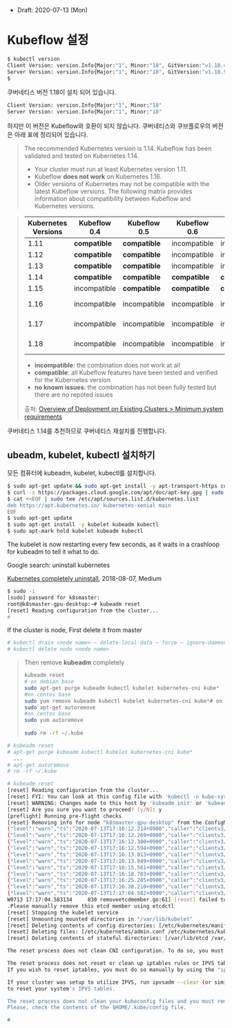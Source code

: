 * Draft: 2020-07-13 (Mon)

# Kubeflow 설정 



```bash
$ kubectl version
Client Version: version.Info{Major:"1", Minor:"18", GitVersion:"v1.18.4", GitCommit:"c96aede7b5205121079932896c4ad89bb93260af", GitTreeState:"clean", BuildDate:"2020-06-17T11:41:22Z", GoVersion:"go1.13.9", Compiler:"gc", Platform:"linux/amd64"}
Server Version: version.Info{Major:"1", Minor:"18", GitVersion:"v1.18.5", GitCommit:"e6503f8d8f769ace2f338794c914a96fc335df0f", GitTreeState:"clean", BuildDate:"2020-06-26T03:39:24Z", GoVersion:"go1.13.9", Compiler:"gc", Platform:"linux/amd64"}
$
```

쿠버네티스 버전 1.18이 설치 되어 있습니다.

```bash
Client Version: version.Info{Major:"1", Minor:"18"
Server Version: version.Info{Major:"1", Minor:"18"
```

하지만 이 버전은 Kubeflow와 호환이 되지 않습니다. 쿠버네티스와 쿠브플로우의 버전은 아래 표에 정리되어 있습니다. 

> The recommended Kubernetes version is 1.14. Kubeflow has been validated and tested on Kubernetes 1.14.
>
> - Your cluster must run at least Kubernetes version 1.11.
> - Kubeflow **does not work** on Kubernetes 1.16.
> - Older versions of Kubernetes may not be compatible with the latest Kubeflow versions. The following matrix provides information about compatibility between Kubeflow and Kubernetes versions.

> | Kubernetes Versions | Kubeflow 0.4   | Kubeflow 0.5   | Kubeflow 0.6   | Kubeflow 0.7   | Kubeflow 1.0        |
> | ------------------- | -------------- | -------------- | -------------- | -------------- | ------------------- |
> | 1.11                | **compatible** | **compatible** | incompatible   | incompatible   | incompatible        |
> | 1.12                | **compatible** | **compatible** | incompatible   | incompatible   | incompatible        |
> | 1.13                | **compatible** | **compatible** | incompatible   | incompatible   | incompatible        |
> | 1.14                | **compatible** | **compatible** | **compatible** | **compatible** | **compatible**      |
> | 1.15                | incompatible   | **compatible** | **compatible** | **compatible** | **compatible**      |
> | 1.16                | incompatible   | incompatible   | incompatible   | incompatible   | **no known issues** |
> | 1.17                | incompatible   | incompatible   | incompatible   | incompatible   | **no known issues** |
> | 1.18                | incompatible   | incompatible   | incompatible   | incompatible   | **no known issues** |
>
> - **incompatible**: the combination does not work at all
> - **compatible**: all Kubeflow features have been tested and verified for the Kubernetes version
> - **no known issues**: the combination has not been fully tested but there are no repoted issues
>
> 출처: [ Overview of Deployment on Existing Clusters > Minimum system requirements](https://www.kubeflow.org/docs/started/k8s/overview/#minimum-system-requirements)

쿠버네티스 1.14를 추천하므로 쿠버네티스 재설치를 진행합니다.



## ubeadm, kubelet, kubectl 설치하기

모든 컴퓨터에 kubeadm, kubelet, kubectl를 설치합니다. 

```bash
$ sudo apt-get update && sudo apt-get install -y apt-transport-https curl
$ curl -s https://packages.cloud.google.com/apt/doc/apt-key.gpg | sudo apt-key add -
$ cat <<EOF | sudo tee /etc/apt/sources.list.d/kubernetes.list
deb https://apt.kubernetes.io/ kubernetes-xenial main
EOF
$ sudo apt-get update
$ sudo apt-get install -y kubelet kubeadm kubectl
$ sudo apt-mark hold kubelet kubeadm kubectl
```

The kubelet is now restarting every few seconds, as it waits in a crashloop for kubeadm to tell it what to do.



Google search: uninstall kubernetes

[Kubernetes completely uninstall](https://medium.com/@meysam1369/kubernetes-completely-uninstall-3f2a83dd985d), 2018-08-07, Medium

```bash
$ sudo -i
[sudo] password for k8smaster: 
root@k8smaster-gpu-desktop:~# kubeadm reset
[reset] Reading configuration from the cluster...
#
```

If the cluster is node, First delete it from master

```bash
# kubectl drain <node name> — delete-local-data — force — ignore-daemonsets
# kubectl delete node <node name>
```

> Then remove **kubeadm** completely
>
> ```bash
> kubeadm reset 
> # on debian base 
> sudo apt-get purge kubeadm kubectl kubelet kubernetes-cni kube* 
> #on centos base
> sudo yum remove kubeadm kubectl kubelet kubernetes-cni kube*# on debian base
> sudo apt-get autoremove
> #on centos base
> sudo yum autoremove
>  
> sudo rm -rf ~/.kube
> ```

```bash
# kubeadm reset
# apt-get purge kubeadm kubectl kubelet kubernetes-cni kube*
  ...
# apt-get autoremove
# rm -rf ~/.kube
```



```bash
# kubeadm reset
[reset] Reading configuration from the cluster...
[reset] FYI: You can look at this config file with 'kubectl -n kube-system get cm kubeadm-config -oyaml'
[reset] WARNING: Changes made to this host by 'kubeadm init' or 'kubeadm join' will be reverted.
[reset] Are you sure you want to proceed? [y/N]: y
[preflight] Running pre-flight checks
[reset] Removing info for node "k8smaster-gpu-desktop" from the ConfigMap "kubeadm-config" in the "kube-system" Namespace
{"level":"warn","ts":"2020-07-13T17:16:12.214+0900","caller":"clientv3/retry_interceptor.go:61","msg":"retrying of unary invoker failed","target":"endpoint://client-f2d8c4d4-b080-4b76-a4e4-67d56576d2ac/192.168.0.109:2379","attempt":0,"error":"rpc error: code = Unknown desc = etcdserver: re-configuration failed due to not enough started members"}
{"level":"warn","ts":"2020-07-13T17:16:12.269+0900","caller":"clientv3/retry_interceptor.go:61","msg":"retrying of unary invoker failed","target":"endpoint://client-f2d8c4d4-b080-4b76-a4e4-67d56576d2ac/192.168.0.109:2379","attempt":0,"error":"rpc error: code = Unknown desc = etcdserver: re-configuration failed due to not enough started members"}
{"level":"warn","ts":"2020-07-13T17:16:12.380+0900","caller":"clientv3/retry_interceptor.go:61","msg":"retrying of unary invoker failed","target":"endpoint://client-f2d8c4d4-b080-4b76-a4e4-67d56576d2ac/192.168.0.109:2379","attempt":0,"error":"rpc error: code = Unknown desc = etcdserver: re-configuration failed due to not enough started members"}
{"level":"warn","ts":"2020-07-13T17:16:12.594+0900","caller":"clientv3/retry_interceptor.go:61","msg":"retrying of unary invoker failed","target":"endpoint://client-f2d8c4d4-b080-4b76-a4e4-67d56576d2ac/192.168.0.109:2379","attempt":0,"error":"rpc error: code = Unknown desc = etcdserver: re-configuration failed due to not enough started members"}
{"level":"warn","ts":"2020-07-13T17:16:13.013+0900","caller":"clientv3/retry_interceptor.go:61","msg":"retrying of unary invoker failed","target":"endpoint://client-f2d8c4d4-b080-4b76-a4e4-67d56576d2ac/192.168.0.109:2379","attempt":0,"error":"rpc error: code = Unknown desc = etcdserver: re-configuration failed due to not enough started members"}
{"level":"warn","ts":"2020-07-13T17:16:13.849+0900","caller":"clientv3/retry_interceptor.go:61","msg":"retrying of unary invoker failed","target":"endpoint://client-f2d8c4d4-b080-4b76-a4e4-67d56576d2ac/192.168.0.109:2379","attempt":0,"error":"rpc error: code = Unknown desc = etcdserver: re-configuration failed due to not enough started members"}
{"level":"warn","ts":"2020-07-13T17:16:15.561+0900","caller":"clientv3/retry_interceptor.go:61","msg":"retrying of unary invoker failed","target":"endpoint://client-f2d8c4d4-b080-4b76-a4e4-67d56576d2ac/192.168.0.109:2379","attempt":0,"error":"rpc error: code = Unknown desc = etcdserver: re-configuration failed due to not enough started members"}
{"level":"warn","ts":"2020-07-13T17:16:18.783+0900","caller":"clientv3/retry_interceptor.go:61","msg":"retrying of unary invoker failed","target":"endpoint://client-f2d8c4d4-b080-4b76-a4e4-67d56576d2ac/192.168.0.109:2379","attempt":0,"error":"rpc error: code = Unknown desc = etcdserver: re-configuration failed due to not enough started members"}
{"level":"warn","ts":"2020-07-13T17:16:25.285+0900","caller":"clientv3/retry_interceptor.go:61","msg":"retrying of unary invoker failed","target":"endpoint://client-f2d8c4d4-b080-4b76-a4e4-67d56576d2ac/192.168.0.109:2379","attempt":0,"error":"rpc error: code = Unknown desc = etcdserver: re-configuration failed due to not enough started members"}
{"level":"warn","ts":"2020-07-13T17:16:38.210+0900","caller":"clientv3/retry_interceptor.go:61","msg":"retrying of unary invoker failed","target":"endpoint://client-f2d8c4d4-b080-4b76-a4e4-67d56576d2ac/192.168.0.109:2379","attempt":0,"error":"rpc error: code = Unknown desc = etcdserver: re-configuration failed due to not enough started members"}
{"level":"warn","ts":"2020-07-13T17:17:04.582+0900","caller":"clientv3/retry_interceptor.go:61","msg":"retrying of unary invoker failed","target":"endpoint://client-f2d8c4d4-b080-4b76-a4e4-67d56576d2ac/192.168.0.109:2379","attempt":0,"error":"rpc error: code = Unknown desc = etcdserver: re-configuration failed due to not enough started members"}
W0713 17:17:04.583134     830 removeetcdmember.go:61] [reset] failed to remove etcd member: etcdserver: re-configuration failed due to not enough started members
.Please manually remove this etcd member using etcdctl
[reset] Stopping the kubelet service
[reset] Unmounting mounted directories in "/var/lib/kubelet"
[reset] Deleting contents of config directories: [/etc/kubernetes/manifests /etc/kubernetes/pki]
[reset] Deleting files: [/etc/kubernetes/admin.conf /etc/kubernetes/kubelet.conf /etc/kubernetes/bootstrap-kubelet.conf /etc/kubernetes/controller-manager.conf /etc/kubernetes/scheduler.conf]
[reset] Deleting contents of stateful directories: [/var/lib/etcd /var/lib/kubelet /var/lib/dockershim /var/run/kubernetes /var/lib/cni]

The reset process does not clean CNI configuration. To do so, you must remove /etc/cni/net.d

The reset process does not reset or clean up iptables rules or IPVS tables.
If you wish to reset iptables, you must do so manually by using the "iptables" command.

If your cluster was setup to utilize IPVS, run ipvsadm --clear (or similar)
to reset your system's IPVS tables.

The reset process does not clean your kubeconfig files and you must remove them manually.
Please, check the contents of the $HOME/.kube/config file.

#
```

